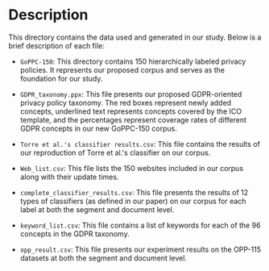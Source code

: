 # Description

This directory contains the data used and generated in our study. Below is a brief description of each file:

- `GoPPC-150`: This directory contains 150 hierarchically labeled privacy policies. It represents our proposed corpus and serves as the foundation for our study.

- `GDPR_taxonomy.ppx`: This file presents our proposed GDPR-oriented privacy policy taxonomy. The red boxes represent newly added concepts, underlined text represents concepts covered by the ICO template, and the percentages represent coverage rates of different GDPR concepts in our new GoPPC-150 corpus.

- `Torre et al.'s classifier results.csv`: This file contains the results of our reproduction of Torre et al.'s classifier on our corpus.

- `Web_list.csv`: This file lists the 150 websites included in our corpus along with their update times.

- `complete_classifier_results.csv`: This file presents the results of 12 types of classifiers (as defined in our paper) on our corpus for each label at both the segment and document level.

- `keyword_list.csv`: This file contains a list of keywords for each of the 96 concepts in the GDPR taxonomy.

- `opp_result.csv`: This file presents our experiment results on the OPP-115 datasets at both the segment and document level.
